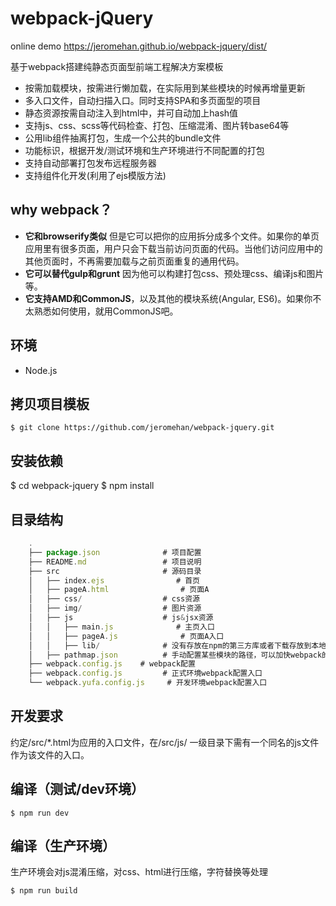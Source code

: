 # webpack-jQuery #

online demo https://jeromehan.github.io/webpack-jquery/dist/

基于webpack搭建纯静态页面型前端工程解决方案模板
- 按需加载模块，按需进行懒加载，在实际用到某些模块的时候再增量更新
- 多入口文件，自动扫描入口。同时支持SPA和多页面型的项目
- 静态资源按需自动注入到html中，并可自动加上hash值
- 支持js、css、scss等代码检查、打包、压缩混淆、图片转base64等
- 公用lib组件抽离打包，生成一个公共的bundle文件
- 功能标识，根据开发/测试环境和生产环境进行不同配置的打包
- 支持自动部署打包发布远程服务器
- 支持组件化开发(利用了ejs模版方法)

## why webpack？ ##
- **它和browserify类似** 但是它可以把你的应用拆分成多个文件。如果你的单页应用里有很多页面，用户只会下载当前访问页面的代码。当他们访问应用中的其他页面时，不再需要加载与之前页面重复的通用代码。
- **它可以替代gulp和grunt** 因为他可以构建打包css、预处理css、编译js和图片等。
- **它支持AMD和CommonJS**，以及其他的模块系统(Angular, ES6)。如果你不太熟悉如何使用，就用CommonJS吧。
## 环境 ##

- Node.js

## 拷贝项目模板 ##

    $ git clone https://github.com/jeromehan/webpack-jquery.git

## 安装依赖 ##

  $ cd webpack-jquery
	$ npm install

## 目录结构 ##

``` js
    .
    ├── package.json              # 项目配置
    ├── README.md                 # 项目说明
    ├── src                       # 源码目录
    │   ├── index.ejs                # 首页
    │   ├── pageA.html                # 页面A
    │   ├── css/                  # css资源
    │   ├── img/                  # 图片资源
    │   ├── js                    # js&jsx资源
    │   │   ├── main.js              # 主页入口
    │   │   ├── pageA.js              # 页面A入口
    │   │   ├── lib/              # 没有存放在npm的第三方库或者下载存放到本地的基础库，如jQuery、Zepto、React等
    │   ├── pathmap.json          # 手动配置某些模块的路径，可以加快webpack的编译速度
    ├── webpack.config.js    # webpack配置
    ├── webpack.config.js         # 正式环境webpack配置入口
    └── webpack.yufa.config.js     # 开发环境webpack配置入口
```

## 开发要求 ##

约定/src/*.html为应用的入口文件，在/src/js/ 一级目录下需有一个同名的js文件作为该文件的入口。

## 编译（测试/dev环境） ##

    $ npm run dev

## 编译（生产环境） ##

生产环境会对js混淆压缩，对css、html进行压缩，字符替换等处理

    $ npm run build
